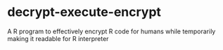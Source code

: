 # decrypt-execute-encrypt
A R program to effectively encrypt R code for humans while temporarily making it readable for R interpreter
